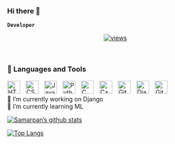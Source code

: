 ### Hi there 👋

**`Developer`**

<p align="center">
  <a href="https://github.com/samarpan-rai11/Simple-View-Counter">
    <img alt="views" title="GitHub profile views" src=""/></a>
</p>

<br>

### 🧰 Languages and Tools

<img align="left" alt="HTML" width="30px" style="padding-right:10px;" src="https://cdn.jsdelivr.net/gh/devicons/devicon/icons/html5/html5-plain.svg" />
<img align="left" alt="CSS" width="30px" style="padding-right:10px;" src="https://cdn.jsdelivr.net/gh/devicons/devicon/icons/css3/css3-plain.svg" />
<img align="left" alt="JavaScript" width="30px" style="padding-right:10px;" src="https://cdn.jsdelivr.net/gh/devicons/devicon/icons/javascript/javascript-plain.svg" />
<img align="left" alt="Python" width="30px" style="padding-right:10px;" src="https://cdn.jsdelivr.net/gh/devicons/devicon/icons/python/python-plain.svg" />
<img align="left" alt="C" width="30px" style="padding-right:10px;" 
img src="https://cdn.jsdelivr.net/gh/devicons/devicon/icons/c/c-original.svg" />         
<img align="left" alt="C++" width="30px" style="padding-right:10px;" src="https://cdn.jsdelivr.net/gh/devicons/devicon/icons/cplusplus/cplusplus-line.svg" />
<img align="left" alt="GitHub" width="30px" style="padding-right:10px;" src="https://cdn.jsdelivr.net/gh/devicons/devicon/icons/github/github-original.svg" />
<img align="left" alt="Django" width="30px" style="padding-right:10px;" 
src="https://icongr.am/devicon/django-original.svg?size=148&color=000000" />
<img align="left" alt="Git" width="30px" style="padding-right:10px;" src="https://cdn.jsdelivr.net/gh/devicons/devicon/icons/git/git-original.svg" />
<br />



<br/>
🔭 I’m currently working on Django
<br/>
🌱 I’m currently learning ML


[![Samarpan’s github stats](https://github-readme-stats.vercel.app/api?username=samarpan-rai11)](https://github.com/samarpan-rai11)

[![Top Langs](https://github-readme-stats.vercel.app/api/top-langs/?username=samarpan-rai11&layout=compact)](https://github.com/samarpan-rai11)

